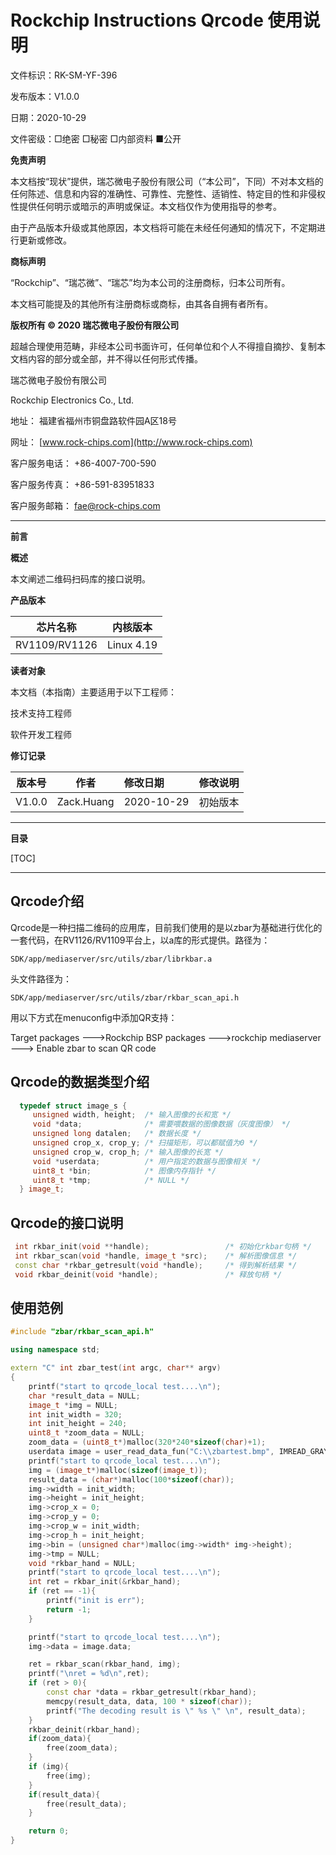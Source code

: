 # Rockchip Instructions Qrcode 使用说明

文件标识：RK-SM-YF-396

发布版本：V1.0.0

日期：2020-10-29

文件密级：□绝密   □秘密   □内部资料   ■公开

**免责声明**

本文档按“现状”提供，瑞芯微电子股份有限公司（“本公司”，下同）不对本文档的任何陈述、信息和内容的准确性、可靠性、完整性、适销性、特定目的性和非侵权性提供任何明示或暗示的声明或保证。本文档仅作为使用指导的参考。

由于产品版本升级或其他原因，本文档将可能在未经任何通知的情况下，不定期进行更新或修改。

**商标声明**

“Rockchip”、“瑞芯微”、“瑞芯”均为本公司的注册商标，归本公司所有。

本文档可能提及的其他所有注册商标或商标，由其各自拥有者所有。

**版权所有 © 2020 瑞芯微电子股份有限公司**

超越合理使用范畴，非经本公司书面许可，任何单位和个人不得擅自摘抄、复制本文档内容的部分或全部，并不得以任何形式传播。

瑞芯微电子股份有限公司

Rockchip Electronics Co., Ltd.

地址：     福建省福州市铜盘路软件园A区18号

网址：     [www.rock-chips.com](http://www.rock-chips.com)

客户服务电话： +86-4007-700-590

客户服务传真： +86-591-83951833

客户服务邮箱： [fae@rock-chips.com](mailto:fae@rock-chips.com)

---

**前言**

**概述**

本文阐述二维码扫码库的接口说明。

**产品版本**

| **芯片名称** | **内核版本** |
| ------------ | ------------ |
| RV1109/RV1126 | Linux 4.19 |

**读者对象**

本文档（本指南）主要适用于以下工程师：

技术支持工程师

软件开发工程师

**修订记录**

| **版本号** | **作者** | **修改日期** | **修改说明** |
| ---------- | --------| :--------- | ------------ |
| V1.0.0    | Zack.Huang | 2020-10-29 | 初始版本     |

---

**目录**

[TOC]

---

## Qrcode介绍

Qrcode是一种扫描二维码的应用库，目前我们使用的是以zbar为基础进行优化的一套代码，在RV1126/RV1109平台上，以a库的形式提供。路径为：

```
SDK/app/mediaserver/src/utils/zbar/librkbar.a
```

头文件路径为：

```
SDK/app/mediaserver/src/utils/zbar/rkbar_scan_api.h
```

用以下方式在menuconfig中添加QR支持：

 Target packages  --->Rockchip BSP packages  --->rockchip mediaserver  ---> Enable zbar to scan QR code

## Qrcode的数据类型介绍

```c++
  typedef struct image_s {
     unsigned width, height;  /* 输入图像的长和宽 */
     void *data;              /* 需要喂数据的图像数据（灰度图像） */
     unsigned long datalen;   /* 数据长度 */
     unsigned crop_x, crop_y; /* 扫描矩形，可以都赋值为0 */
     unsigned crop_w, crop_h; /* 输入图像的长宽 */
     void *userdata;          /* 用户指定的数据与图像相关 */
     uint8_t *bin;            /* 图像内存指针 */
     uint8_t *tmp;            /* NULL */
  } image_t;
```

## Qrcode的接口说明

```c++
 int rkbar_init(void **handle);	                /* 初始化rkbar句柄 */
 int rkbar_scan(void *handle, image_t *src);    /* 解析图像信息 */
 const char *rkbar_getresult(void *handle);     /* 得到解析结果 */
 void rkbar_deinit(void *handle);               /* 释放句柄 */
```

## 使用范例

```c++
#include "zbar/rkbar_scan_api.h"

using namespace std;

extern "C" int zbar_test(int argc, char** argv)
{
	printf("start to qrcode_local test....\n");
	char *result_data = NULL;
	image_t *img = NULL;
	int init_width = 320;
	int init_height = 240;
	uint8_t *zoom_data = NULL;
	zoom_data = (uint8_t*)malloc(320*240*sizeof(char)+1);
	userdata image = user_read_data_fun("C:\\zbartest.bmp", IMREAD_GRAYSCALE); //使用自定义的方式读取数据。
	printf("start to qrcode_local test....\n");
	img = (image_t*)malloc(sizeof(image_t));
	result_data = (char*)malloc(100*sizeof(char));
	img->width = init_width;
	img->height = init_height;
	img->crop_x = 0;
	img->crop_y = 0;
	img->crop_w = init_width;
	img->crop_h = init_height;
	img->bin = (unsigned char*)malloc(img->width* img->height);
	img->tmp = NULL;
	void *rkbar_hand = NULL;
	printf("start to qrcode_local test....\n");
	int ret = rkbar_init(&rkbar_hand);
	if (ret == -1){
		printf("init is err");
		return -1;
	}

	printf("start to qrcode_local test....\n");
	img->data = image.data;

	ret = rkbar_scan(rkbar_hand, img);
	printf("\nret = %d\n",ret);
	if (ret > 0){
		const char *data = rkbar_getresult(rkbar_hand);
		memcpy(result_data, data, 100 * sizeof(char));
		printf("The decoding result is \" %s \" \n", result_data);
	}
	rkbar_deinit(rkbar_hand);
	if(zoom_data){
		free(zoom_data);
	}
	if (img){
		free(img);
	}
	if(result_data){
		free(result_data);
	}

	return 0;
}
```

